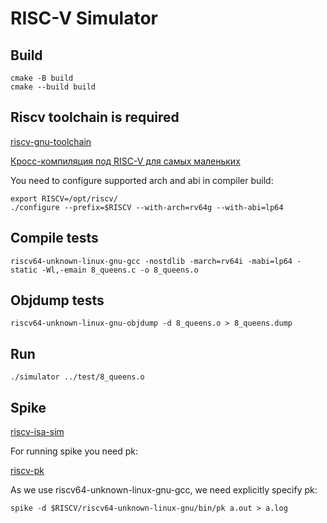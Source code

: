 # RISC-V Simulator

## Build
````
cmake -B build
cmake --build build
````

## Riscv toolchain is required

[riscv-gnu-toolchain](https://github.com/riscv-collab/riscv-gnu-toolchain)

[Кросс-компиляция под RISC-V для самых маленьких](https://habr.com/ru/articles/740868/)

You need to configure supported arch and abi in compiler build:  

```
export RISCV=/opt/riscv/
./configure --prefix=$RISCV --with-arch=rv64g --with-abi=lp64
```

## Compile tests
````
riscv64-unknown-linux-gnu-gcc -nostdlib -march=rv64i -mabi=lp64 -static -Wl,-emain 8_queens.c -o 8_queens.o
````


## Objdump tests
````
riscv64-unknown-linux-gnu-objdump -d 8_queens.o > 8_queens.dump
````

## Run
````
./simulator ../test/8_queens.o
````

## Spike
[riscv-isa-sim](https://github.com/riscv-software-src/riscv-isa-sim)

For running spike you need pk:

[riscv-pk](https://github.com/riscv-software-src/riscv-pk)

As we use riscv64-unknown-linux-gnu-gcc, we need explicitly specify pk:
```
spike -d $RISCV/riscv64-unknown-linux-gnu/bin/pk a.out > a.log
```